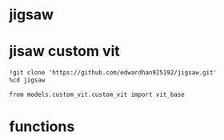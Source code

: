 # jigsaw

# jisaw custom vit
```markdown
!git clone 'https://github.com/edwardhan925192/jigsaw.git'
%cd jigsaw

from models.custom_vit.custom_vit import vit_base
```

# functions
```markdown
```
